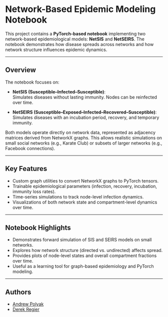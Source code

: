 # Network-Based Epidemic Modeling Notebook

This project contains a **PyTorch-based notebook** implementing two network-based epidemiological models: **NetSIS** and **NetSEIRS**. The notebook demonstrates how disease spreads across networks and how network structure influences epidemic dynamics.

---

## Overview

The notebook focuses on:

- **NetSIS (Susceptible–Infected–Susceptible)**:  
  Simulates diseases without lasting immunity. Nodes can be reinfected over time.

- **NetSEIRS (Susceptible–Exposed–Infected–Recovered–Susceptible)**:  
  Simulates diseases with an incubation period, recovery, and temporary immunity.

Both models operate directly on network data, represented as adjacency matrices derived from NetworkX graphs. This allows realistic simulations on small social networks (e.g., Karate Club) or subsets of larger networks (e.g., Facebook connections).

---

## Key Features

- Custom graph utilities to convert NetworkX graphs to PyTorch tensors.  
- Trainable epidemiological parameters (infection, recovery, incubation, immunity loss rates).  
- Time-series simulations to track node-level infection dynamics.  
- Visualizations of both network state and compartment-level dynamics over time.

---

## Notebook Highlights

- Demonstrates forward simulation of SIS and SEIRS models on small networks.  
- Explores how network structure (directed vs. undirected) affects spread.  
- Provides plots of node-level states and overall compartment fractions over time.  
- Useful as a learning tool for graph-based epidemiology and PyTorch modeling.

---

## Authors

- [Andrew Polyak](https://www.linkedin.com/in/andrewpolyak/)  
- [Derek Regier](https://www.linkedin.com/in/derek-regier-4a9255336/)

